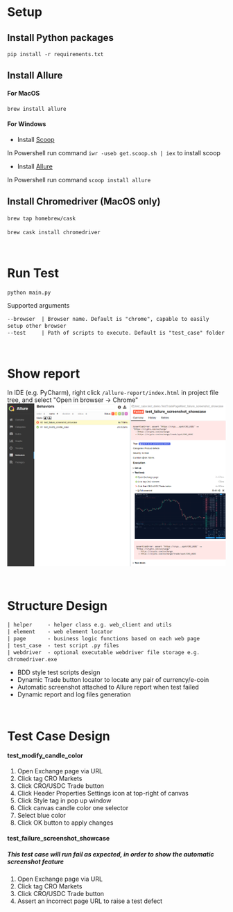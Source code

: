 # Setup

## Install Python packages

```
pip install -r requirements.txt
```

## Install Allure

#### For MacOS
```
brew install allure
```

#### For Windows

- Install [Scoop](https://scoop.sh/)

In Powershell run command `iwr -useb get.scoop.sh | iex` to install scoop

- Install [Allure](http://allure.qatools.ru/)

In Powershell run command `scoop install allure`

## Install Chromedriver (MacOS only)
```
brew tap homebrew/cask

brew cask install chromedriver
```

<br />

# Run Test
```
python main.py
```

Supported arguments
```
--browser  | Browser name. Default is "chrome", capable to easily setup other browser
--test     | Path of scripts to execute. Default is "test_case" folder
```

<br />

# Show report
In IDE (e.g. PyCharm), right click `/allure-report/index.html` in project file tree, and select "Open in browser -> Chrome"
<br />
![Example](./report_example.png)

<br />

# Structure Design
```
| helper     - helper class e.g. web_client and utils
| element    - web element locator
| page       - business logic functions based on each web page
| test_case  - test script .py files
| webdriver  - optional executable webdriver file storage e.g. chromedriver.exe
```
- BDD style test scripts design
- Dynamic Trade button locator to locate any pair of currency/e-coin
- Automatic screenshot attached to Allure report when test failed
- Dynamic report and log files generation

<br />

# Test Case Design
#### test_modify_candle_color
1. Open Exchange page via URL
2. Click tag CRO Markets
3. Click CRO/USDC Trade button
4. Click Header Properties Settings icon at top-right of canvas
5. Click Style tag in pop up window
6. Click canvas candle color one selector
7. Select blue color
8. Click OK button to apply changes

#### test_failure_screenshot_showcase
##### This test case will run fail as expected, in order to show the automatic screenshot feature
1. Open Exchange page via URL
2. Click tag CRO Markets
3. Click CRO/USDC Trade button
4. Assert an incorrect page URL to raise a test defect